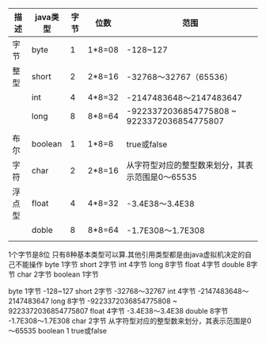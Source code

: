 | 描述   | java类型 | 字节 | 位数   | 范围                                             |
| ------ | -------- | ---- | ------ | ------------------------------------------------ |
| 字节   | byte     | 1    | 1*8=08 | -128~127                                         |
| 整型   | short    | 2    | 2*8=16 | -32768～32767（65536）                           |
|        | int      | 4    | 4*8=32 | -2147483648～2147483647                          |
|        | long     | 8    | 8*8=64 | -9223372036854775808 ~ 9223372036854775807       |
|        |          |      |        |                                                  |
| 布尔   | boolean  | 1    | 1*8=8  | true或false                                      |
| 字符   | char     | 2    | 2*8=16 | 从字符型对应的整型数来划分，其表示范围是0～65535 |
| 浮点型 | float    | 4    | 4*8=32 | -3.4E38～3.4E38                                  |
|        | doble    | 8    | 8*8=64 | -1.7E308～1.7E308                                |
|        |          |      |        |                                                  |






1个字节是8位
只有8种基本类型可以算.其他引用类型都是由java虚拟机决定的自己不能操作
byte 1字节
short 2字节
int 4字节
long 8字节
float 4字节
double 8字节
char 2字节
boolean 1字节



byte 1字节 -128~127
short 2字节 -32768～32767
int 4字节 -2147483648～2147483647
long 8字节 -9223372036854775808 ~ 9223372036854775807
float 4字节 -3.4E38～3.4E38
double 8字节 -1.7E308～1.7E308
char 2字节 从字符型对应的整型数来划分，其表示范围是0～65535
boolean 1 true或false